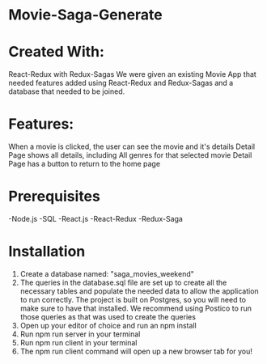 # Movie-Saga-Generate

# Created With:
React-Redux with Redux-Sagas
We were given an existing Movie App that needed features added using React-Redux and Redux-Sagas and a database that needed to be joined.

# Features:
When a movie is clicked, the user can see the movie and it's details
Detail Page shows all details, including All genres for that selected movie
Detail Page has a button to return to the home page

# Prerequisites
-Node.js
-SQL
-React.js
-React-Redux
-Redux-Saga

# Installation
1) Create a database named: "saga_movies_weekend"
2) The queries in the database.sql file are set up to create all the necessary tables and populate the needed data to allow the application to run correctly. The project is built on Postgres, so you will need to make sure to have that installed. We recommend using Postico to run those queries as that was used to create the queries
3) Open up your editor of choice and run an npm install
4) Run npm run server in your terminal
5) Run npm run client in your terminal
6) The npm run client command will open up a new browser tab for you!

